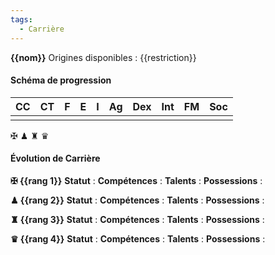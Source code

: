 ```yaml
---
tags:
  - Carrière
---
```


**{{nom}}**
Origines disponibles : {{restriction}}

#### Schéma de progression

| **CC** | **CT** | **F** | **E** | **I** | **Ag** | **Dex** | **Int** | **FM** | **Soc** |
| :----: | :----: | :---: | :---: | :---: | :----: | :-----: | :-----: | :----: | :-----: |
|        |        |       |       |       |        |         |         |        |         |
✠
♟
♜
♛

#### Évolution de Carrière

**✠ {{rang 1}}**
**Statut** :
**Compétences** :
**Talents** :
**Possessions** :

**♟ {{rang 2}}**
**Statut** :
**Compétences** :
**Talents** :
**Possessions** :

**♜ {{rang 3}}**
**Statut** :
**Compétences** :
**Talents** :
**Possessions** :

**♛ {{rang 4}}**
**Statut** :
**Compétences** :
**Talents** :
**Possessions** :